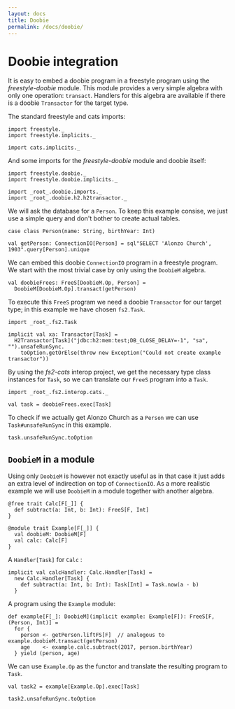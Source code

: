 ```yaml
---
layout: docs
title: Doobie
permalink: /docs/doobie/
---
```


# Doobie integration

It is easy to embed a doobie program in a freestyle program using the _freestyle-doobie_ module. This module provides a very simple algebra with only one operation: `transact`. Handlers for this algebra are available if there is a doobie `Transactor` for the target type.


The standard freestyle and cats imports:

```tut:silent
import freestyle._
import freestyle.implicits._

import cats.implicits._
```

And some imports for the _freestyle-doobie_ module and doobie itself:

```tut:silent
import freestyle.doobie._
import freestyle.doobie.implicits._

import _root_.doobie.imports._
import _root_.doobie.h2.h2transactor._
```

We will ask the database for a `Person`. To keep this example consise, we just use a simple query and don't bother to create actual tables.

```tut:book
case class Person(name: String, birthYear: Int)

val getPerson: ConnectionIO[Person] = sql"SELECT 'Alonzo Church', 1903".query[Person].unique
```

We can embed this doobie `ConnectionIO` program in a freestyle program. We start with the most trivial case by only using the `DoobieM` algebra.

```tut:book
val doobieFrees: FreeS[DoobieM.Op, Person] =
  DoobieM[DoobieM.Op].transact(getPerson)
```

To execute this `FreeS` program we need a doobie `Transactor` for our target type; in this example we have chosen `fs2.Task`.

```tut:book
import _root_.fs2.Task

implicit val xa: Transactor[Task] =
  H2Transactor[Task]("jdbc:h2:mem:test;DB_CLOSE_DELAY=-1", "sa", "").unsafeRunSync.
    toOption.getOrElse(throw new Exception("Could not create example transactor"))
```

By using the _fs2-cats_ interop project, we get the necessary type class instances for `Task`, so we can translate our `FreeS` program into a `Task`.

```tut:book
import _root_.fs2.interop.cats._

val task = doobieFrees.exec[Task]
```

To check if we actually get Alonzo Church as a `Person` we can use `Task#unsafeRunSync` in this example.

```tut:book
task.unsafeRunSync.toOption
```

## `DoobieM` in a module

Using only `DoobieM` is however not exactly useful as in that case it just adds an extra level of indirection on top of `ConnectionIO`. As a more realistic example we will use `DoobieM` in a module together with another algebra.


```tut:book
@free trait Calc[F[_]] {
  def subtract(a: Int, b: Int): FreeS[F, Int]
}

@module trait Example[F[_]] {
  val doobieM: DoobieM[F]
  val calc: Calc[F]
}
```

A `Handler[Task]` for `Calc` :

```tut:book
implicit val calcHandler: Calc.Handler[Task] =
  new Calc.Handler[Task] {
    def subtract(a: Int, b: Int): Task[Int] = Task.now(a - b)
  }
```

A program using the `Example` module:

```tut:book
def example[F[_]: DoobieM](implicit example: Example[F]): FreeS[F, (Person, Int)] =
  for {
    person <- getPerson.liftFS[F]  // analogous to example.doobieM.transact(getPerson)
    age    <- example.calc.subtract(2017, person.birthYear)
  } yield (person, age)
```

We can use `Example.Op` as the functor and translate the resulting program to `Task`.

```tut:book
val task2 = example[Example.Op].exec[Task]

task2.unsafeRunSync.toOption
```
